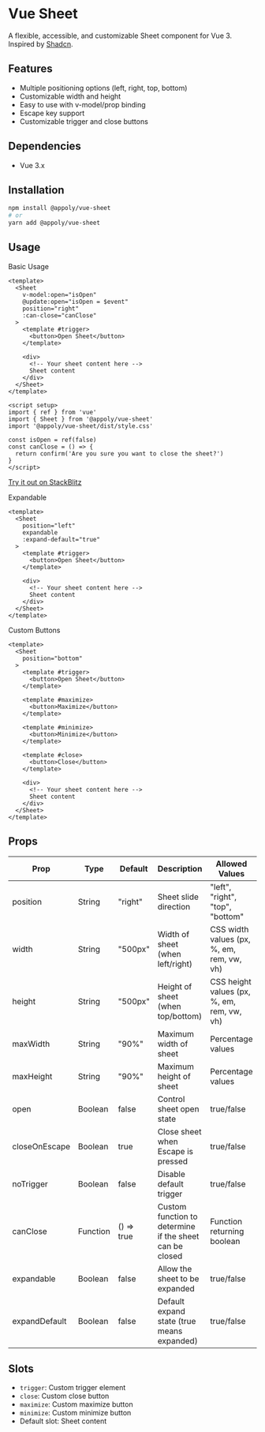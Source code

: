 # Vue Sheet

A flexible, accessible, and customizable Sheet component for Vue 3. Inspired by [Shadcn](https://ui.shadcn.com/).

## Features

- Multiple positioning options (left, right, top, bottom)
- Customizable width and height
- Easy to use with v-model/prop binding
- Escape key support
- Customizable trigger and close buttons

## Dependencies

- Vue 3.x

## Installation

```bash
npm install @appoly/vue-sheet
# or
yarn add @appoly/vue-sheet
```

## Usage

Basic Usage
```vue
<template>
  <Sheet 
    v-model:open="isOpen"
    @update:open="isOpen = $event"
    position="right"
    :can-close="canClose"
  >
    <template #trigger>
      <button>Open Sheet</button>
    </template>
    
    <div>
      <!-- Your sheet content here -->
      Sheet content
    </div>
  </Sheet>
</template>

<script setup>
import { ref } from 'vue'
import { Sheet } from '@appoly/vue-sheet'
import '@appoly/vue-sheet/dist/style.css'

const isOpen = ref(false)
const canClose = () => {
  return confirm('Are you sure you want to close the sheet?')
}
</script>
```

[Try it out on StackBlitz](https://stackblitz.com/edit/vue-sheet-basic?file=src%2FApp.vue)

Expandable
```vue
<template>
  <Sheet
    position="left"
    expandable
    :expand-default="true"
  >
    <template #trigger>
      <button>Open Sheet</button>
    </template>
    
    <div>
      <!-- Your sheet content here -->
      Sheet content
    </div>
  </Sheet>
</template>
```

Custom Buttons
```vue
<template>
  <Sheet 
    position="bottom"
  >
    <template #trigger>
      <button>Open Sheet</button>
    </template>
    
    <template #maximize>
      <button>Maximize</button>
    </template>
    
    <template #minimize>
      <button>Minimize</button>
    </template>
    
    <template #close>
      <button>Close</button>
    </template>
    
    <div>
      <!-- Your sheet content here -->
      Sheet content
    </div>
  </Sheet>
</template>
```

## Props

| Prop | Type | Default | Description | Allowed Values |
|------|------|---------|-------------|----------------|
| position | String | "right" | Sheet slide direction | "left", "right", "top", "bottom" |
| width | String | "500px" | Width of sheet (when left/right) | CSS width values (px, %, em, rem, vw, vh) |
| height | String | "500px" | Height of sheet (when top/bottom) | CSS height values (px, %, em, rem, vw, vh) |
| maxWidth | String | "90%" | Maximum width of sheet | Percentage values |
| maxHeight | String | "90%" | Maximum height of sheet | Percentage values |
| open | Boolean | false | Control sheet open state | true/false |
| closeOnEscape | Boolean | true | Close sheet when Escape is pressed | true/false |
| noTrigger | Boolean | false | Disable default trigger | true/false |
| canClose | Function | () => true | Custom function to determine if the sheet can be closed | Function returning boolean |
| expandable | Boolean | false | Allow the sheet to be expanded | true/false |
| expandDefault | Boolean | false | Default expand state (true means expanded) | true/false |

## Slots

- `trigger`: Custom trigger element
- `close`: Custom close button
- `maximize`: Custom maximize button
- `minimize`: Custom minimize button
- Default slot: Sheet content